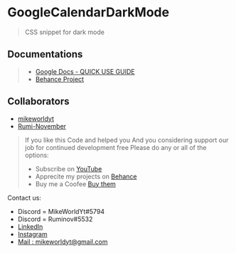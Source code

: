 # GoogleCalendarDarkMode
> CSS snippet for dark mode

## Documentations
> - [Google Docs - QUICK USE GUIDE](https://docs.google.com/document/d/1Ivv6Ss7cILwD_n25kqr5B0cXzO68IyNtkr2Cg39wpfU/edit)
> - [Behance Project](https://www.behance.net/gallery/181447165/Google-Calendar-Dark-Mode-CSS)

## Collaborators
- [mikeworldyt](https://github.com/mikeworldyt/)
- [Rumi-November](https://github.com/Rumi-November)

> If you like this Code and helped you 
> And you considering support our job for continued development free
> Please do any or all of the options:
> - Subscribe on [YouTube](https://www.youtube.com/mikeworld)
> - Apprecite my projects on [Behance](be.net/mikeworldyt)
> - Buy me a Coofee [Buy them](https://www.buymeacoffee.com/mikeworldyt)

Contact us:
- Discord = MikeWorldYt#5794
- Discord = Ruminov#5532
- [LinkedIn](https://www.linkedin.com/in/mikeworldyt/)
- [Instagram](https://www.instagram.com/mikeworldyt/)
- [Mail : mikeworldyt@gmail.com](mikeworldyt@gmail.com)